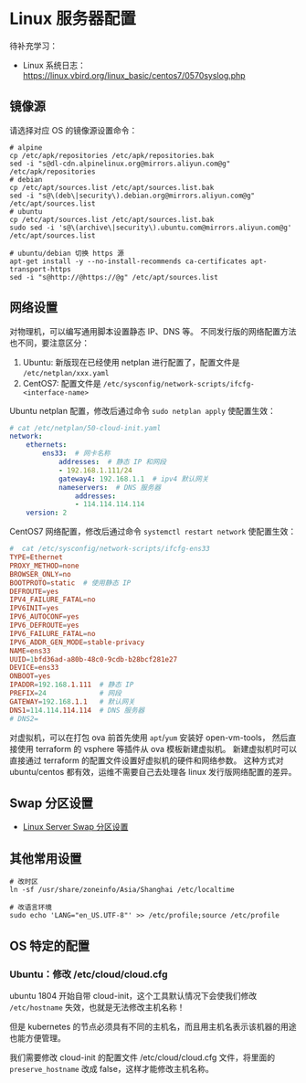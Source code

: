 # Linux 服务器配置

待补充学习：

- Linux 系统日志：https://linux.vbird.org/linux_basic/centos7/0570syslog.php

## 镜像源

请选择对应 OS 的镜像源设置命令：
```shell
# alpine
cp /etc/apk/repositories /etc/apk/repositories.bak
sed -i "s@dl-cdn.alpinelinux.org@mirrors.aliyun.com@g" /etc/apk/repositories
# debian
cp /etc/apt/sources.list /etc/apt/sources.list.bak
sed -i "s@\(deb\|security\).debian.org@mirrors.aliyun.com@g" /etc/apt/sources.list
# ubuntu
cp /etc/apt/sources.list /etc/apt/sources.list.bak
sudo sed -i 's@\(archive\|security\).ubuntu.com@mirrors.aliyun.com@g' /etc/apt/sources.list

# ubuntu/debian 切换 https 源
apt-get install -y --no-install-recommends ca-certificates apt-transport-https
sed -i "s@http://@https://@g" /etc/apt/sources.list
```


## 网络设置

对物理机，可以编写通用脚本设置静态 IP、DNS 等。
不同发行版的网络配置方法也不同，要注意区分：

1. Ubuntu: 新版现在已经使用 netplan 进行配置了，配置文件是 `/etc/netplan/xxx.yaml`
1. CentOS7: 配置文件是 `/etc/sysconfig/network-scripts/ifcfg-<interface-name>`

Ubuntu netplan 配置，修改后通过命令 `sudo netplan apply` 使配置生效：
```yaml
# cat /etc/netplan/50-cloud-init.yaml
network:
    ethernets:
        ens33:  # 网卡名称
            addresses:  # 静态 IP 和网段
            - 192.168.1.111/24
            gateway4: 192.168.1.1  # ipv4 默认网关
            nameservers:  # DNS 服务器
                addresses:
                - 114.114.114.114
    version: 2
```

CentOS7 网络配置，修改后通过命令 `systemctl restart network` 使配置生效：
```conf
#  cat /etc/sysconfig/network-scripts/ifcfg-ens33
TYPE=Ethernet
PROXY_METHOD=none
BROWSER_ONLY=no
BOOTPROTO=static  # 使用静态 IP
DEFROUTE=yes
IPV4_FAILURE_FATAL=no
IPV6INIT=yes
IPV6_AUTOCONF=yes
IPV6_DEFROUTE=yes
IPV6_FAILURE_FATAL=no
IPV6_ADDR_GEN_MODE=stable-privacy
NAME=ens33
UUID=1bfd36ad-a80b-48c0-9cdb-b28bcf281e27
DEVICE=ens33
ONBOOT=yes
IPADDR=192.168.1.111  # 静态 IP
PREFIX=24             # 网段
GATEWAY=192.168.1.1   # 默认网关
DNS1=114.114.114.114  # DNS 服务器
# DNS2=
```

对虚拟机，可以在打包 ova 前首先使用 `apt`/`yum` 安装好 open-vm-tools，
然后直接使用 terraform 的 vsphere 等插件从 ova 模板新建虚拟机。
新建虚拟机时可以直接通过 terraform 的配置文件设置好虚拟机的硬件和网络参数。
这种方式对 ubuntu/centos 都有效，运维不需要自己去处理各 linux 发行版网络配置的差异。

## Swap 分区设置

- [Linux Server Swap 分区设置](https://www.cnblogs.com/kirito-c/p/12058159.html)


## 其他常用设置

```
# 改时区
ln -sf /usr/share/zoneinfo/Asia/Shanghai /etc/localtime

# 改语言环境
sudo echo 'LANG="en_US.UTF-8"' >> /etc/profile;source /etc/profile
```

## OS 特定的配置

### Ubuntu：修改 /etc/cloud/cloud.cfg

ubuntu 1804 开始自带 cloud-init，这个工具默认情况下会使我们修改 `/etc/hostname` 失效，也就是无法修改主机名称！

但是 kubernetes 的节点必须具有不同的主机名，而且用主机名表示该机器的用途也能方便管理。

我们需要修改 cloud-init 的配置文件 /etc/cloud/cloud.cfg 文件，将里面的 `preserve_hostname` 改成 false，这样才能修改主机名称。


